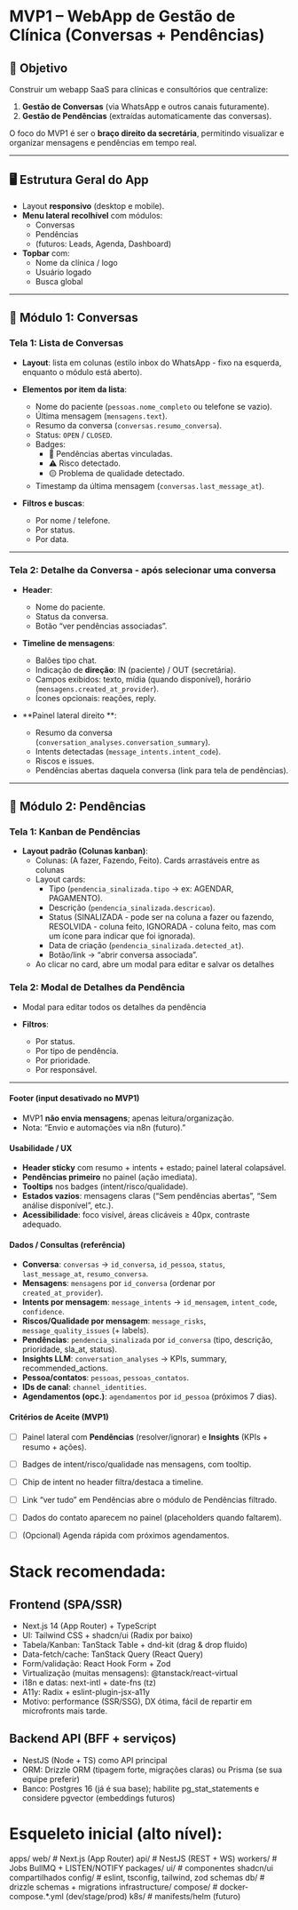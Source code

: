 # MVP1 – WebApp de Gestão de Clínica (Conversas + Pendências)

## 🎯 Objetivo
Construir um webapp SaaS para clínicas e consultórios que centralize:
1. **Gestão de Conversas** (via WhatsApp e outros canais futuramente).
2. **Gestão de Pendências** (extraídas automaticamente das conversas).

O foco do MVP1 é ser o **braço direito da secretária**, permitindo visualizar e organizar mensagens e pendências em tempo real.

---

## 🖥️ Estrutura Geral do App
- Layout **responsivo** (desktop e mobile).
- **Menu lateral recolhível** com módulos:
  - Conversas
  - Pendências
  - (futuros: Leads, Agenda, Dashboard)
- **Topbar** com:
  - Nome da clínica / logo
  - Usuário logado
  - Busca global

---

## 📌 Módulo 1: Conversas

### Tela 1: Lista de Conversas
- **Layout**: lista em colunas (estilo inbox do WhatsApp - fixo na esquerda, enquanto o módulo está aberto).
- **Elementos por item da lista**:
  - Nome do paciente (`pessoas.nome_completo` ou telefone se vazio).
  - Última mensagem (`mensagens.text`).
  - Resumo da conversa (`conversas.resumo_conversa`).
  - Status: `OPEN` / `CLOSED`.
  - Badges:
    - 🔴 Pendências abertas vinculadas.
    - ⚠️ Risco detectado.
    - 🟡 Problema de qualidade detectado.
  - Timestamp da última mensagem (`conversas.last_message_at`).

- **Filtros e buscas**:
  - Por nome / telefone.
  - Por status.
  - Por data.

---

### Tela 2: Detalhe da Conversa - após selecionar uma conversa
- **Header**:
  - Nome do paciente.
  - Status da conversa.
  - Botão “ver pendências associadas”.

- **Timeline de mensagens**:
  - Balões tipo chat.
  - Indicação de **direção**: IN (paciente) / OUT (secretária).
  - Campos exibidos: texto, mídia (quando disponível), horário (`mensagens.created_at_provider`).
  - Ícones opcionais: reações, reply.

- **Painel lateral direito **:
  - Resumo da conversa (`conversation_analyses.conversation_summary`).
  - Intents detectadas (`message_intents.intent_code`).
  - Riscos e issues.
  - Pendências abertas daquela conversa (link para tela de pendências).

---

## 📌 Módulo 2: Pendências

### Tela 1: Kanban de Pendências
- **Layout padrão (Colunas kanban)**:
  - Colunas: (A fazer, Fazendo, Feito). Cards arrastáveis entre as colunas
  - Layout cards:
    - Tipo (`pendencia_sinalizada.tipo` → ex: AGENDAR, PAGAMENTO).
    - Descrição (`pendencia_sinalizada.descricao`).
    - Status (SINALIZADA - pode ser na coluna a fazer ou fazendo, RESOLVIDA - coluna feito, IGNORADA - coluna feito, mas com um ícone para indicar que foi ignorada).
    - Data de criação (`pendencia_sinalizada.detected_at`).
    - Botão/link → “abrir conversa associada”.
  - Ao clicar no card, abre um modal para editar e salvar os detalhes

### Tela 2: Modal de Detalhes da Pendência
- Modal para editar todos os detalhes da pendência

- **Filtros**:
  - Por status.
  - Por tipo de pendência.
  - Por prioridade.
  - Por responsável.

---


#### Footer (input desativado no MVP1)
- MVP1 **não envia mensagens**; apenas leitura/organização.
- Nota: “Envio e automações via n8n (futuro).”

#### Usabilidade / UX
- **Header sticky** com resumo + intents + estado; painel lateral colapsável.
- **Pendências primeiro** no painel (ação imediata).
- **Tooltips** nos badges (intent/risco/qualidade).
- **Estados vazios**: mensagens claras (“Sem pendências abertas”, “Sem análise disponível”, etc.).
- **Acessibilidade**: foco visível, áreas clicáveis ≥ 40px, contraste adequado.

#### Dados / Consultas (referência)
- **Conversa**: `conversas` → `id_conversa`, `id_pessoa`, `status`, `last_message_at`, `resumo_conversa`.
- **Mensagens**: `mensagens` por `id_conversa` (ordenar por `created_at_provider`).
- **Intents por mensagem**: `message_intents` → `id_mensagem`, `intent_code`, `confidence`.
- **Riscos/Qualidade por mensagem**: `message_risks`, `message_quality_issues` (+ labels).
- **Pendências**: `pendencia_sinalizada` por `id_conversa` (tipo, descrição, prioridade, sla_at, status).
- **Insights LLM**: `conversation_analyses` → KPIs, summary, recommended_actions.
- **Pessoa/contatos**: `pessoas`, `pessoas_contatos`.
- **IDs de canal**: `channel_identities`.
- **Agendamentos (opc.)**: `agendamentos` por `id_pessoa` (próximos 7 dias).

#### Critérios de Aceite (MVP1)
- [ ] Painel lateral com **Pendências** (resolver/ignorar) e **Insights** (KPIs + resumo + ações).
- [ ] Badges de intent/risco/qualidade nas mensagens, com tooltip.
- [ ] Chip de intent no header filtra/destaca a timeline.
- [ ] Link “ver tudo” em Pendências abre o módulo de Pendências filtrado.
- [ ] Dados do contato aparecem no painel (placeholders quando faltarem).
- [ ] (Opcional) Agenda rápida com próximos agendamentos.


# Stack recomendada:
## Frontend (SPA/SSR)
- Next.js 14 (App Router) + TypeScript
- UI: Tailwind CSS + shadcn/ui (Radix por baixo)
- Tabela/Kanban: TanStack Table + dnd-kit (drag & drop fluido)
- Data-fetch/cache: TanStack Query (React Query)
- Form/validação: React Hook Form + Zod
- Virtualização (muitas mensagens): @tanstack/react-virtual
- i18n e datas: next-intl + date-fns (tz)
- A11y: Radix + eslint-plugin-jsx-a11y
- Motivo: performance (SSR/SSG), DX ótima, fácil de repartir em microfronts mais tarde.

## Backend API (BFF + serviços)
- NestJS (Node + TS) como API principal
- ORM: Drizzle ORM (tipagem forte, migrações claras) ou Prisma (se sua equipe preferir)
- Banco: Postgres 16 (já é sua base); habilite pg_stat_statements e considere pgvector (embeddings futuros)


# Esqueleto inicial (alto nível):
apps/
  web/            # Next.js (App Router)
  api/            # NestJS (REST + WS)
  workers/        # Jobs BullMQ + LISTEN/NOTIFY
packages/
  ui/             # componentes shadcn/ui compartilhados
  config/         # eslint, tsconfig, tailwind, zod schemas
  db/             # drizzle schemas + migrations
infrastructure/
  compose/        # docker-compose.*.yml (dev/stage/prod)
  k8s/            # manifests/helm (futuro)